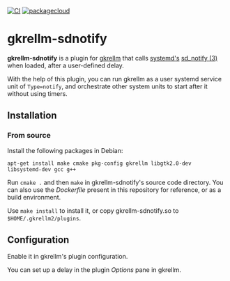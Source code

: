 [![CI](https://github.com/lpenz/gkrellm-sdnotify/actions/workflows/ci.yml/badge.svg)](https://github.com/lpenz/gkrellm-sdnotify/actions/workflows/ci.yml)
[![packagecloud](https://img.shields.io/badge/deb-packagecloud.io-844fec.svg)](https://packagecloud.io/app/lpenz/debian/search?q=gkrellm-sdnotify)

gkrellm-sdnotify
================

**gkrellm-sdnotify** is a plugin for [gkrellm](http://gkrellm.srcbox.net/)
that calls
[systemd's](https://www.freedesktop.org/wiki/Software/systemd/)
[sd_notify (3)](https://www.freedesktop.org/software/systemd/man/sd_notify.html)
when loaded, after a user-defined delay.

With the help of this plugin, you can run gkrellm as a user systemd
service unit of `Type=notify`, and orchestrate other system units to
start after it without using timers.


## Installation


### From source

Install the following packages in Debian:
```
apt-get install make cmake pkg-config gkrellm libgtk2.0-dev libsystemd-dev gcc g++
```

Run `cmake .` and then `make` in gkrellm-sdnotify's source code
directory. You can also use the *Dockerfile* present in this
repository for reference, or as a build environment.

Use `make install` to install it, or copy gkrellm-sdnotify.so to
``$HOME/.gkrellm2/plugins``.


## Configuration

Enable it in gkrellm's plugin configuration.

You can set up a delay in the plugin *Options* pane in gkrellm.

